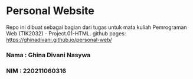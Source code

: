 # Personal Website
Repo ini dibuat sebagai bagian dari tugas untuk mata kuliah Pemrograman Web (TIK2032) - Project.01-HTML.
github pages: https://ghinadivani.github.io/personal-web/


### Nama : Ghina Divani Nasywa
### NIM	 : 220211060316
